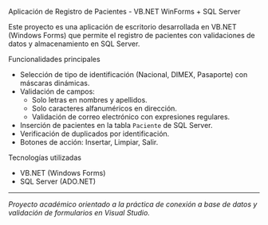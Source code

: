 Aplicación de Registro de Pacientes - VB.NET WinForms + SQL Server

Este proyecto es una aplicación de escritorio desarrollada en VB.NET (Windows Forms) que permite el registro de pacientes con validaciones de datos y almacenamiento en SQL Server.

Funcionalidades principales
- Selección de tipo de identificación (Nacional, DIMEX, Pasaporte) con máscaras dinámicas.  
- Validación de campos:
  - Solo letras en nombres y apellidos.  
  - Solo caracteres alfanuméricos en dirección.  
  - Validación de correo electrónico con expresiones regulares.  
- Inserción de pacientes en la tabla `Paciente` de SQL Server.  
- Verificación de duplicados por identificación.  
- Botones de acción: Insertar, Limpiar, Salir.  

Tecnologías utilizadas
- VB.NET (Windows Forms)  
- SQL Server (ADO.NET)  

---

*Proyecto académico orientado a la práctica de conexión a base de datos y validación de formularios en Visual Studio.*
